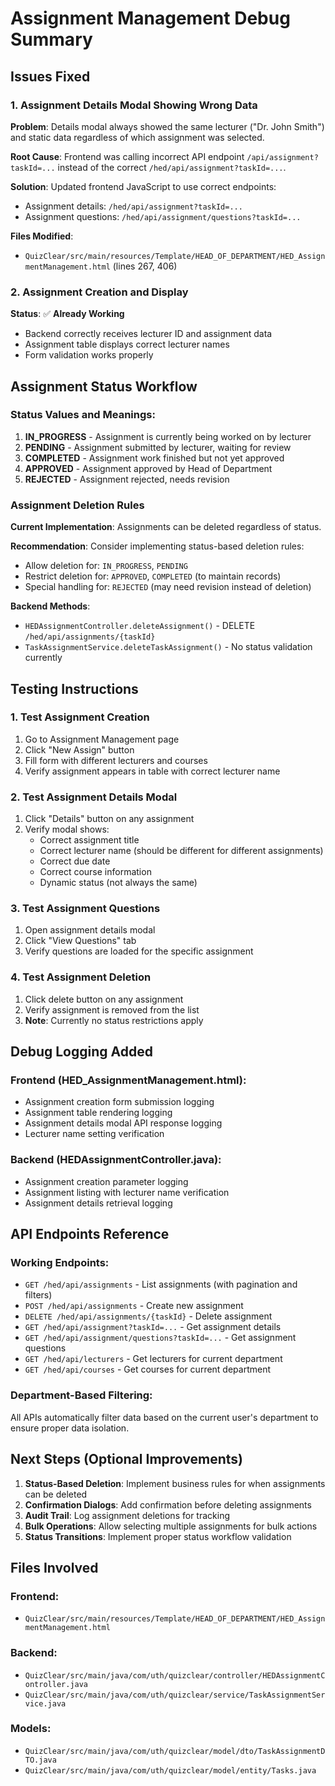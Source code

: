 # Assignment Management Debug Summary

## Issues Fixed

### 1. Assignment Details Modal Showing Wrong Data
**Problem**: Details modal always showed the same lecturer ("Dr. John Smith") and static data regardless of which assignment was selected.

**Root Cause**: Frontend was calling incorrect API endpoint `/api/assignment?taskId=...` instead of the correct `/hed/api/assignment?taskId=...`.

**Solution**: Updated frontend JavaScript to use correct endpoints:
- Assignment details: `/hed/api/assignment?taskId=...`
- Assignment questions: `/hed/api/assignment/questions?taskId=...`

**Files Modified**:
- `QuizClear/src/main/resources/Template/HEAD_OF_DEPARTMENT/HED_AssignmentManagement.html` (lines 267, 406)

### 2. Assignment Creation and Display
**Status**: ✅ **Already Working**
- Backend correctly receives lecturer ID and assignment data
- Assignment table displays correct lecturer names
- Form validation works properly

## Assignment Status Workflow

### Status Values and Meanings:
1. **IN_PROGRESS** - Assignment is currently being worked on by lecturer
2. **PENDING** - Assignment submitted by lecturer, waiting for review
3. **COMPLETED** - Assignment work finished but not yet approved
4. **APPROVED** - Assignment approved by Head of Department
5. **REJECTED** - Assignment rejected, needs revision

### Assignment Deletion Rules
**Current Implementation**: Assignments can be deleted regardless of status.

**Recommendation**: Consider implementing status-based deletion rules:
- Allow deletion for: `IN_PROGRESS`, `PENDING`
- Restrict deletion for: `APPROVED`, `COMPLETED` (to maintain records)
- Special handling for: `REJECTED` (may need revision instead of deletion)

**Backend Methods**:
- `HEDAssignmentController.deleteAssignment()` - DELETE `/hed/api/assignments/{taskId}`
- `TaskAssignmentService.deleteTaskAssignment()` - No status validation currently

## Testing Instructions

### 1. Test Assignment Creation
1. Go to Assignment Management page
2. Click "New Assign" button
3. Fill form with different lecturers and courses
4. Verify assignment appears in table with correct lecturer name

### 2. Test Assignment Details Modal
1. Click "Details" button on any assignment
2. Verify modal shows:
   - Correct assignment title
   - Correct lecturer name (should be different for different assignments)
   - Correct due date
   - Correct course information
   - Dynamic status (not always the same)

### 3. Test Assignment Questions
1. Open assignment details modal
2. Click "View Questions" tab
3. Verify questions are loaded for the specific assignment

### 4. Test Assignment Deletion
1. Click delete button on any assignment
2. Verify assignment is removed from the list
3. **Note**: Currently no status restrictions apply

## Debug Logging Added

### Frontend (HED_AssignmentManagement.html):
- Assignment creation form submission logging
- Assignment table rendering logging  
- Assignment details modal API response logging
- Lecturer name setting verification

### Backend (HEDAssignmentController.java):
- Assignment creation parameter logging
- Assignment listing with lecturer name verification
- Assignment details retrieval logging

## API Endpoints Reference

### Working Endpoints:
- `GET /hed/api/assignments` - List assignments (with pagination and filters)
- `POST /hed/api/assignments` - Create new assignment
- `DELETE /hed/api/assignments/{taskId}` - Delete assignment
- `GET /hed/api/assignment?taskId=...` - Get assignment details
- `GET /hed/api/assignment/questions?taskId=...` - Get assignment questions
- `GET /hed/api/lecturers` - Get lecturers for current department
- `GET /hed/api/courses` - Get courses for current department

### Department-Based Filtering:
All APIs automatically filter data based on the current user's department to ensure proper data isolation.

## Next Steps (Optional Improvements)

1. **Status-Based Deletion**: Implement business rules for when assignments can be deleted
2. **Confirmation Dialogs**: Add confirmation before deleting assignments
3. **Audit Trail**: Log assignment deletions for tracking
4. **Bulk Operations**: Allow selecting multiple assignments for bulk actions
5. **Status Transitions**: Implement proper status workflow validation

## Files Involved

### Frontend:
- `QuizClear/src/main/resources/Template/HEAD_OF_DEPARTMENT/HED_AssignmentManagement.html`

### Backend:
- `QuizClear/src/main/java/com/uth/quizclear/controller/HEDAssignmentController.java`
- `QuizClear/src/main/java/com/uth/quizclear/service/TaskAssignmentService.java`

### Models:
- `QuizClear/src/main/java/com/uth/quizclear/model/dto/TaskAssignmentDTO.java`
- `QuizClear/src/main/java/com/uth/quizclear/model/entity/Tasks.java`
